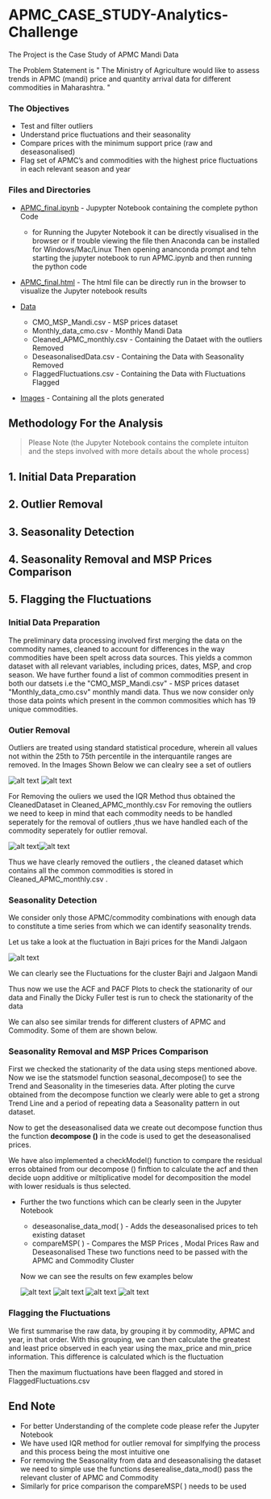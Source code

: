  # APMC_CASE_STUDY-Analytics-Challenge
 
The Project is the Case Study of APMC Mandi Data

The Problem Statement is " The Ministry of Agriculture would like to assess trends in APMC (mandi) price and quantity arrival data for different commodities in Maharashtra. "

### The Objectives
* Test and filter outliers
* Understand price fluctuations and their seasonality
* Compare prices with the minimum support price (raw and deseasonalised)
* Flag set of APMC’s and commodities with the highest price fluctuations in each relevant season and year

### Files and Directories
* [APMC_final.ipynb](https://github.com/ashushaw04/APMC_Argo_Challenge/blob/master/APMC_final.ipynb) - Jupypter Notebook containing the complete python Code
     * for Running the Jupyter Notebook it can be directly visualised in the browser 
      or if trouble viewing the file then Anaconda can be installed for Windows/Mac/Linux
      Then opening ananconda prompt and tehn starting the jupyter notebook to run APMC.ipynb
      and then running the python code
      
* [APMC_final.html](https://github.com/ashushaw04/APMC_Argo_Challenge/blob/master/APMC_final.html) - The html file can be directly run in the browser to visualize the Jupyter notebook results

* [Data](https://github.com/ashushaw04/APMC_Argo_Challenge/tree/master/Data)  
    
    * CMO_MSP_Mandi.csv - MSP prices dataset
    * Monthly_data_cmo.csv - Monthly Mandi Data
    * Cleaned_APMC_monthly.csv - Containing the Dataet with the outliers Removed
    * DeseasonalisedData.csv - Containing the Data with Seasonality Removed
    * FlaggedFluctuations.csv - Containing the Data with Fluctuations Flagged

* [Images](https://github.com/ashushaw04/APMC_Argo_Challenge/tree/master/Images) - Containing all   the plots generated
    
## Methodology For the Analysis

> Please Note
> (the Jupyter Notebook contains the complete intuiton and the steps involved with more details about the whole process)

## 1. Initial Data Preparation
## 2. Outlier Removal
## 3. Seasonality Detection 
## 4. Seasonality Removal and MSP Prices Comparison
## 5. Flagging the Fluctuations

### Initial Data Preparation
The preliminary data processing involved first merging the data on the commodity names, cleaned to account for differences in the way commodities have been spelt across data sources. This yields a common dataset with all relevant variables, including prices, dates, MSP, and crop season.
We have further found a list of common commodities present in both our datsets i.e the "CMO_MSP_Mandi.csv" - MSP prices dataset "Monthly_data_cmo.csv" monthly mandi data. 
Thus we now consider only those data points which present in the common commosities which has 19 unique commodities.

### Outier Removal
Outliers are treated using standard statistical procedure, wherein all values not within the 25th to 75th percentile in the interquantile ranges are removed.
 In the Images Shown Below we can clealry see a set of outliers
 
![alt text](https://github.com/ashushaw04/APMC_Argo_Challenge/blob/master/Images/Outlier%20Images/OutliersSORGUMJAWAR.png) ![alt text](https://github.com/ashushaw04/APMC_Argo_Challenge/blob/master/Images/Outlier%20Images/OutliersPIGEON%20PEA%20TUR.png)



For Removing the ouliers we used the IQR Method thus obtained the CleanedDataset in Cleaned_APMC_monthly.csv
For removing the outliers we need to keep in mind that each commodity needs to be handled seperately for the removal of outliers ,thus we have handled each of the commodity seperately for outlier removal.



![alt text](https://github.com/ashushaw04/APMC_Argo_Challenge/blob/master/Images/Outlier%20Images%20Removed/OutliersRemovedSORGUMJAWAR.png)![alt text](https://github.com/ashushaw04/APMC_Argo_Challenge/blob/master/Images/Outlier%20Images%20Removed/OutliersRemovedPIGEON%20PEA%20TUR.png)

Thus we have clearly removed the outliers , the cleaned dataset which contains all the common commodities is stored in Cleaned_APMC_monthly.csv .

### Seasonality Detection

We consider only those APMC/commodity combinations with enough data to constitute a time series from which we can identify seasonality trends.

Let us take a look at the fluctuation in Bajri prices for the Mandi Jalgaon


![alt text](https://github.com/ashushaw04/APMC_Argo_Challenge/blob/master/Images/BajrijalgaonPrices.png)

We can clearly see the Fluctuations for the cluster Bajri and Jalgaon Mandi

Thus now we use the ACF and PACF Plots to check the stationarity of our data
and Finally the Dicky Fuller test is run to check the stationarity of the data

We can also see similar trends for different clusters of APMC and Commodity.
Some of them are shown below.


### Seasonality Removal and MSP Prices Comparison
First we checked the stationarity of the data using steps mentioned above.
Now we ise the statsmodel function seasonal_decompose() to see the Trend and
Seasonality in the timeseries data.
After ploting the curve obtained from the decompose function we clearly were able to
get a strong Trend Line and a period of repeating data a Seasonality pattern 
in out dataset.

Now to get the deseasonalised data we create out decompose function thus
the function **decompose ()** in the code is used to get the deseasonalised 
prices.

We have also implemented a checkModel() function to compare the residual erros obtained
from our decompose () finftion to calculate the acf and then decide uopn additive or miltiplicative 
model for decomposition the model with lower residuals is thus selected.

* Further  the two functions which can be clearly seen in the Jupyter Notebook
    * deseasonalise_data_mod( ) - Adds the deseasonalised prices to teh existing dataset
    * compareMSP( ) - Compares the MSP Prices , Modal Prices Raw and Deseasonalised
    These two functions need to be passed with the APMC and Commodity Cluster 
    
    Now we can see the results on few examples below
    
  
    ![alt text](https://github.com/ashushaw04/APMC_Argo_Challenge/blob/master/Images/Price%20Comparison%20Raw%20and%20DeseasonalisedSample3.jpg) ![alt text](https://github.com/ashushaw04/APMC_Argo_Challenge/blob/master/Images/Price%20Comparison%20Raw%20and%20DeseasonalisedSample2.jpg)  ![alt text](https://github.com/ashushaw04/APMC_Argo_Challenge/blob/master/Images/Price%20Comparison%20Raw%20and%20DeseasonalisedSample1.jpg)  ![alt text](https://github.com/ashushaw04/APMC_Argo_Challenge/blob/master/Images/Price%20Comparison%20Raw%20and%20DeseasonalisedSample4.jpg)    
    
    
    
### Flagging the Fluctuations
 
We first summarise the raw data, by grouping it by commodity, APMC and year, in that order. With this grouping, we can then calculate the greatest and least price observed in each year using the max_price and min_price information. This difference is calculated which is the fluctuation

Then the maximum fluctuations have been flagged and stored in FlaggedFluctuations.csv

## End Note
  * For better Understanding of the complete code please refer the Jupyter Notebook
  * We have used IQR method for outlier removal for simplfying the process and this process being the most intuitive one
  * For removing the Seasonality from data and deseasonalising the dataset we need to simple use the functions deserealise_data_mod()
   pass the relevant cluster of APMC and Commodity
  * Similarly for price comparison the compareMSP( ) needs to be used
    
    
